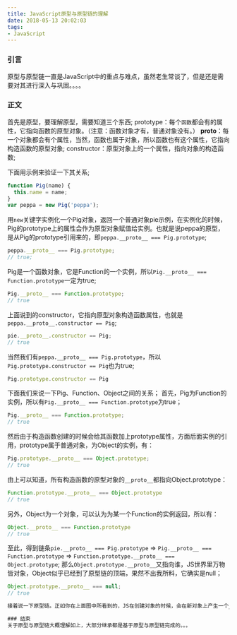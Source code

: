 ```yaml
---
title: JavaScript原型与原型链的理解
date: 2018-05-13 20:02:03
tags:
- JavaScript
---
```


### 引言
原型与原型链一直是JavaScript中的重点与难点，虽然老生常谈了，但是还是需要对其进行深入与巩固。。。。

### 正文
首先是原型，要理解原型，需要知道三个东西;
prototype：每个`函数`都会有的属性，它指向函数的原型对象。（注意：函数对象才有，普通对象没有。）
__proto__：每一个对象都会有个属性，当然，函数也属于对象，所以函数也有这个属性，它指向构造函数的原型对象;
constructor：原型对象上的一个属性，指向对象的构造函数;

下面用示例来验证一下其关系;
```js
function Pig(name) {
  this.name = name;
}
var peppa = new Pig('peppa');
```
用`new`关键字实例化一个Pig对象，返回一个普通对象pie示例，在实例化的时候，Pig的prototype上的属性会作为原型对象赋值给实例。也就是说peppa的原型，是从Pig的prototype引用来的，即`peppa.__proto__ === Pig.prototype`;
```js
peppa.__proto__ === Pig.prototype;
// true;
```
Pig是一个函数对象，它是Function的一个实例，所以`Pig.__proto__ === Function.prototype`一定为true;
```js
Pig.__proto__ === Function.prototype;
// true
```
上面说到的constructor，它指向原型对象构造函数属性，也就是`peppa.__proto__.constructor == Pig`;
```js
pie.__proto__.constructor == Pig;
// true
```

当然我们有`peppa.__proto__ === Pig.prototype`，所以`Pig.prototype.constructor == Pig`也为true;
```js
Pig.prototype.constructor == Pig
```

下面我们来说一下Pig、Function、Object之间的关系；
首先，Pig为Function的实例，所以有`Pig.__proto__ === Function.prototype`为true；
```js
Pig.__proto__ === Function.prototype;
// true
```

然后由于构造函数创建的时候会给其函数加上prototype属性，方面后面实例的引用，prototype属于普通对象，为Object的实例，有：
```js
Pig.prototype.__proto__ === Object.prototype;
// true
```

由上可以知道，所有构造函数的原型对象的`__proto__`都指向Object.prototype：
```js
Function.prototype.__proto__ === Object.prototype
// true
```

另外，Object为一个对象，可以认为为某一个Function的实例返回，所以有：
```js
Object.__proto__ === Function.prototype
// true
```



至此，得到链条`pie.__proto__ === Pig.prototype` => `Pig.__proto__ === Function.prototype` => `Function.prototype.__proto__ === Object.prototype`;
那么`Object.prototype.__proto__`又指向谁，JS世界里万物皆对象，Object似乎已经到了原型链的顶端，果然不出我所料，它确实是null；
```js
Object.prototype.__proto__ === null;
// true

接着说一下原型链。正如你在上面图中所看到的，JS在创建对象的时候，会在新对象上产生一个__proto__的属性，这个属性指向了它构造函数的原型的prototype。由此一级一级向上直到到达Object.prototype.proto === null的这个链条我们称之为原型链。

### 结束
关于原型与原型链大概理解如上，大部分继承都是基于原型与原型链完成的。。。
